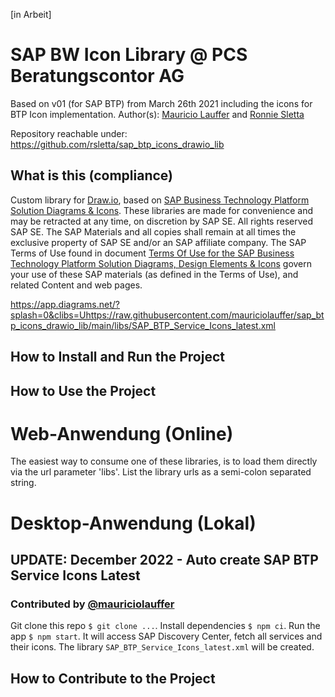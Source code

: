 [in Arbeit]
# SAP BW Icon Library @ PCS Beratungscontor AG

Based on v01 (for SAP BTP) from March 26th 2021 including the icons for BTP Icon implementation.
Author(s): [Mauricio Lauffer](https://github.com/mauriciolauffer) and [Ronnie Sletta](https://github.com/rsletta)

Repository reachable under: https://github.com/rsletta/sap_btp_icons_drawio_lib


## What is this (compliance)

Custom library for [Draw.io](https://app.diagrams.net/), based on [SAP Business Technology Platform Solution Diagrams & Icons](https://wiki.scn.sap.com/wiki/pages/viewpage.action?pageId=477829554). These libraries are made for convenience and may be retracted at any time, on discretion by SAP SE. All rights reserved SAP SE. The SAP Materials and all copies shall remain at all times the exclusive property of SAP SE
and/or an SAP affiliate company. The SAP Terms of Use found in document [Terms Of Use for the SAP Business Technology Platform Solution Diagrams, Design Elements & Icons](https://d.dam.sap.com/a/nXJJmw/SAP%20Cloud%20Platform%20Diagrams%20and%20Icons%20Terms%20of%20Use.pdf) govern your use of these SAP materials (as defined in the Terms of Use), and related Content and web pages.

https://app.diagrams.net/?splash=0&clibs=Uhttps://raw.githubusercontent.com/mauriciolauffer/sap_btp_icons_drawio_lib/main/libs/SAP_BTP_Service_Icons_latest.xml

## How to Install and Run the Project

## How to Use the Project

# Web-Anwendung (Online)
The easiest way to consume one of these libraries, is to load them directly via the url parameter 'libs'. List the library urls as a semi-colon separated string.

# Desktop-Anwendung (Lokal)

## UPDATE: December 2022 - Auto create SAP BTP Service Icons Latest
### Contributed by [@mauriciolauffer](https://github.com/mauriciolauffer)

Git clone this repo `$ git clone ...`. Install dependencies `$ npm ci`. Run the app `$ npm start`.
It will access SAP Discovery Center, fetch all services and their icons. The library `SAP_BTP_Service_Icons_latest.xml` will be created.

## How to Contribute to the Project

